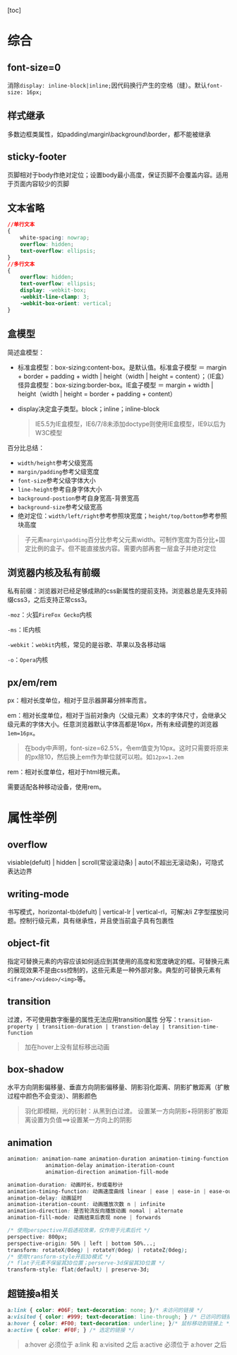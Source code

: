 [toc]
# 综合
## font-size=0
消除`display: inline-block|inline;`因代码换行产生的空格（缝）。默认`font-size: 16px;`

## 样式继承
多数边框类属性，如padding\margin\background\border，都不能被继承

## sticky-footer
页脚相对于body作绝对定位；设置body最小高度，保证页脚不会覆盖内容。适用于页面内容较少的页脚

## 文本省略
```css
//单行文本
{
    white-spacing: nowrap;
    overflow: hidden;
    text-overflow: ellipsis;
}
//多行文本
{
    overflow: hidden;
    text-overflow: ellipsis;
    display: -webkit-box;
    -webkit-line-clamp: 3;
    -webkit-box-orient: vertical;
}
```

## 盒模型
简述盒模型：
- 标准盒模型：box-sizing:content-box。是默认值。标准盒子模型 ＝ margin + border + padding + width | height（width | height = content）；（IE盒）怪异盒模型：box-sizing:border-box。IE盒子模型 ＝ margin + width | height（width | height = border + padding + content）

- display决定盒子类型。block；inline；inline-block

  > IE5.5为IE盒模型，IE6/7/8未添加doctype则使用IE盒模型，IE9以后为W3C模型

百分比总结：
- `width/height`参考父级宽高
- `margin/padding`参考父级宽度
- `font-size`参考父级字体大小
- `line-height`参考自身字体大小
- `background-postion`参考自身宽高-背景宽高
- `background-size`参考父级宽高
- 绝对定位：`width/left/right`参考参照块宽度；`height/top/bottom`参考参照块高度
> 子元素`margin\padding`百分比参考父元素width。可制作宽度为百分比+固定比例的盒子。但不能直接放内容。需要内部再套一层盒子并绝对定位

## 浏览器内核及私有前缀

私有前缀：浏览器对已经足够成熟的css新属性的提前支持。浏览器总是先支持前缀css3，之后支持正常css3。

`-moz`：火狐`FireFox Gecko`内核

`-ms`：IE内核

`-webkit`：`webkit`内核，常见的是谷歌、苹果以及各移动端

`-o`：`Opera`内核

## px/em/rem

px：相对长度单位，相对于显示器屏幕分辨率而言。

em：相对长度单位，相对于当前对象内（父级元素）文本的字体尺寸，会继承父级元素的字体大小。任意浏览器默认字体高都是16px，所有未经调整的浏览器`1em=16px`。

> 在body中声明，font-size=62.5%，令em值变为10px。这时只需要将原来的px除10，然后换上em作为单位就可以啦。如`12px=1.2em`

rem：相对长度单位，相对于html根元素。

需要适配各种移动设备，使用rem。


# 属性举例

## overflow
visiable(defult) | hidden | scroll(常设滚动条) | auto(不超出无滚动条)，可隐式表达边界

## writing-mode
书写模式，horizontal-tb(defult) | vertical-lr | vertical-rl，可解决li Z字型摆放问题。控制行级元素，具有继承性，并且使当前盒子具有包裹性

## object-fit
指定可替换元素的内容应该如何适应到其使用的高度和宽度确定的框。可替换元素的展现效果不是由css控制的，这些元素是一种外部对象。典型的可替换元素有`<iframe>/<video>/<img>`等。

## transition
过渡，不可使用数字衡量的属性无法应用transition属性
分写：`transition-property | transition-duration | transtion-delay | transition-time-function`
> 加在hover上没有鼠标移出动画

## box-shadow
水平方向阴影偏移量、垂直方向阴影偏移量、阴影羽化距离、阴影扩散距离（扩散过程中颜色不会变淡）、阴影颜色
> 羽化即模糊，光的衍射：从黑到白过渡。
> 设置某一方向阴影+将阴影扩散距离设置为负值==>设置某一方向上的阴影

## animation

```css
animation: animation-name animation-duration animation-timing-function 
			animation-delay animation-iteration-count 
			animation-direction animation-fill-mode

animation-duration: 动画时长，秒或毫秒计
animation-timing-function: 动画速度曲线 linear | ease | ease-in | ease-out | ease-in-out | cubic-bezier(n,n,n,n)
animation-delay: 动画延时
animation-iteration-count: 动画播放次数 n | infinite
animation-direction: 是否轮流反向播放动画 nomal | alternate
animation-fill-mode: 动画结束后表现 none | forwards

/* 使用perspective开启透视效果，仅作用于元素后代 */
perspective: 800px;
perspective-origin: 50% | left | bottom 50%...;
transform: rotateX(0deg) | rotateY(0deg) | rotateZ(0deg);
/* 使用transform-style开启3D模式 */
/* flat子元素不保留其3D位置；perserve-3d保留其3D位置 */
transform-style: flat(default) | preserve-3d;
```

## 超链接a相关

```css
a:link { color: #06F; text-decoration: none; }/* 未访问的链接 */
a:visited { color: #999; text-decoration: line-through; } /* 已访问的链接 */
a:hover { color: #F00; text-decoration: underline; }/* 鼠标移动到链接上 */
a:active { color: #F0F; } /* 选定的链接 */
```

> a:hover 必须位于 a:link 和 a:visited 之后
> a:active 必须位于 a:hover 之后
